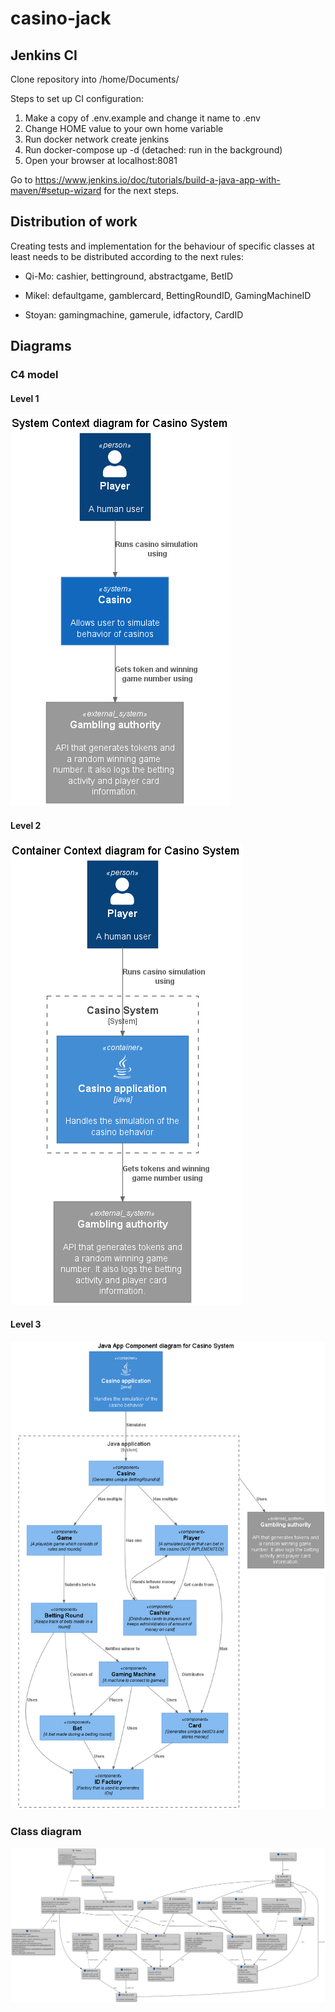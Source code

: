 # casino-jack

## Jenkins CI
Clone repository into /home/Documents/

Steps to set up CI configuration:
1. Make a copy of .env.example and change it name to .env
2. Change HOME value to your own home variable
3. Run docker network create jenkins
4. Run docker-compose up -d (detached: run in the background)
5. Open your browser at localhost:8081

Go to https://www.jenkins.io/doc/tutorials/build-a-java-app-with-maven/#setup-wizard for the next steps.

## Distribution of work

Creating tests and implementation for the behaviour of specific classes at least needs to be distributed according to the next rules:

* Qi-Mo: cashier, bettinground, abstractgame, BetID

* Mikel: defaultgame, gamblercard, BettingRoundID, GamingMachineID

* Stoyan: gamingmachine, gamerule, idfactory, CardID 

## Diagrams
### C4 model
#### Level 1
![c4-level1](diagrams/images/c4_level1.png)
#### Level 2
![c4-level2](diagrams/images/c4_level2.png)
#### Level 3
![c4-level3](diagrams/images/c4_level3.png)

### Class diagram
![class-diagram](diagrams/images/class_diagram.png)
